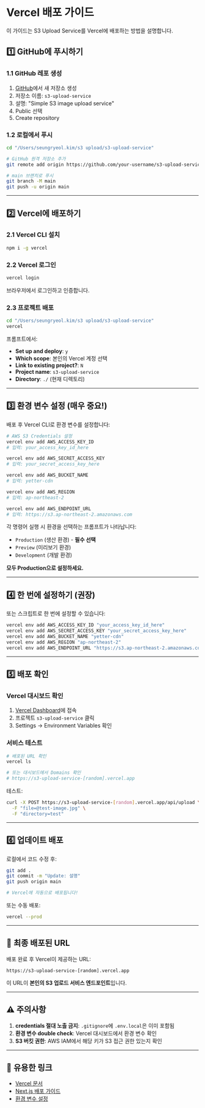 # Vercel 배포 가이드

이 가이드는 S3 Upload Service를 Vercel에 배포하는 방법을 설명합니다.

## 1️⃣ GitHub에 푸시하기

### 1.1 GitHub 레포 생성

1. [GitHub](https://github.com/new)에서 새 저장소 생성
2. 저장소 이름: `s3-upload-service`
3. 설명: "Simple S3 image upload service"
4. Public 선택
5. Create repository

### 1.2 로컬에서 푸시

```bash
cd "/Users/seungryeol.kim/s3 upload/s3-upload-service"

# GitHub 원격 저장소 추가
git remote add origin https://github.com/your-username/s3-upload-service.git

# main 브랜치로 푸시
git branch -M main
git push -u origin main
```

---

## 2️⃣ Vercel에 배포하기

### 2.1 Vercel CLI 설치

```bash
npm i -g vercel
```

### 2.2 Vercel 로그인

```bash
vercel login
```

브라우저에서 로그인하고 인증합니다.

### 2.3 프로젝트 배포

```bash
cd "/Users/seungryeol.kim/s3 upload/s3-upload-service"
vercel
```

프롬프트에서:
- **Set up and deploy**: `y`
- **Which scope**: 본인의 Vercel 계정 선택
- **Link to existing project?**: `N`
- **Project name**: `s3-upload-service`
- **Directory**: `./` (현재 디렉토리)

---

## 3️⃣ 환경 변수 설정 (매우 중요!)

배포 후 Vercel CLI로 환경 변수를 설정합니다:

```bash
# AWS S3 Credentials 설정
vercel env add AWS_ACCESS_KEY_ID
# 입력: your_access_key_id_here

vercel env add AWS_SECRET_ACCESS_KEY
# 입력: your_secret_access_key_here

vercel env add AWS_BUCKET_NAME
# 입력: yetter-cdn

vercel env add AWS_REGION
# 입력: ap-northeast-2

vercel env add AWS_ENDPOINT_URL
# 입력: https://s3.ap-northeast-2.amazonaws.com
```

각 명령어 실행 시 환경을 선택하는 프롬프트가 나타납니다:
- `Production` (생산 환경) - **필수 선택**
- `Preview` (미리보기 환경)
- `Development` (개발 환경)

**모두 Production으로 설정하세요.**

---

## 4️⃣ 한 번에 설정하기 (권장)

또는 스크립트로 한 번에 설정할 수 있습니다:

```bash
vercel env add AWS_ACCESS_KEY_ID "your_access_key_id_here"
vercel env add AWS_SECRET_ACCESS_KEY "your_secret_access_key_here"
vercel env add AWS_BUCKET_NAME "yetter-cdn"
vercel env add AWS_REGION "ap-northeast-2"
vercel env add AWS_ENDPOINT_URL "https://s3.ap-northeast-2.amazonaws.com"
```

---

## 5️⃣ 배포 확인

### Vercel 대시보드 확인

1. [Vercel Dashboard](https://vercel.com/dashboard)에 접속
2. 프로젝트 `s3-upload-service` 클릭
3. Settings → Environment Variables 확인

### 서비스 테스트

```bash
# 배포된 URL 확인
vercel ls

# 또는 대시보드에서 Domains 확인
# https://s3-upload-service-[random].vercel.app
```

테스트:
```bash
curl -X POST https://s3-upload-service-[random].vercel.app/api/upload \
  -F "file=@test-image.jpg" \
  -F "directory=test"
```

---

## 6️⃣ 업데이트 배포

로컬에서 코드 수정 후:

```bash
git add .
git commit -m "Update: 설명"
git push origin main

# Vercel에 자동으로 배포됩니다!
```

또는 수동 배포:
```bash
vercel --prod
```

---

## 🚀 최종 배포된 URL

배포 완료 후 Vercel이 제공하는 URL:
```
https://s3-upload-service-[random].vercel.app
```

이 URL이 **본인의 S3 업로드 서비스 엔드포인트**입니다.

---

## ⚠️ 주의사항

1. **credentials 절대 노출 금지**: `.gitignore`에 `.env.local`은 이미 포함됨
2. **환경 변수 double check**: Vercel 대시보드에서 환경 변수 확인
3. **S3 버킷 권한**: AWS IAM에서 해당 키가 S3 접근 권한 있는지 확인

---

## 🔗 유용한 링크

- [Vercel 문서](https://vercel.com/docs)
- [Next.js 배포 가이드](https://nextjs.org/learn/basics/deploying-nextjs-app)
- [환경 변수 설정](https://vercel.com/docs/concepts/projects/environment-variables)
